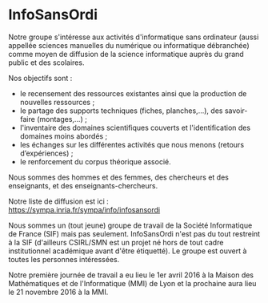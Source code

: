 # InfoSansOrdi

Notre groupe s'intéresse aux activités d'informatique sans ordinateur
(aussi appellée sciences manuelles du numérique ou informatique
débranchée) comme moyen de diffusion de la science informatique
auprès du grand public et des scolaires.

Nos objectifs sont :
- le recensement des ressources existantes ainsi que la production de nouvelles ressources ;
- le partage des supports techniques (fiches, planches,…), des savoir-faire (montages,…) ;
- l'inventaire des domaines scientifiques couverts et l'identification des domaines moins abordés ;
- les échanges sur les différentes activités que nous menons (retours d’expériences) ;
- le renforcement du corpus théorique associé.

Nous sommes des hommes et des femmes, des chercheurs et des enseignants, et des enseignants-chercheurs.

Notre liste de diffusion est ici :
https://sympa.inria.fr/sympa/info/infosansordi

Nous sommes un (tout jeune) groupe de travail de la Société Informatique de
France (SIF) mais pas seulement. InfoSansOrdi n'est pas du tout restreint à la
SIF (d'ailleurs CSIRL/SMN est un projet né hors de tout cadre institutionnel
académique avant d'être étiquetté). Le groupe est ouvert à toutes les personnes
intéressées.

Notre première journée de travail a eu lieu le 1er avril 2016 à la
Maison des Mathématiques et de l'Informatique (MMI) de Lyon et la
prochaine aura lieu le 21 novembre 2016 à la MMI.

